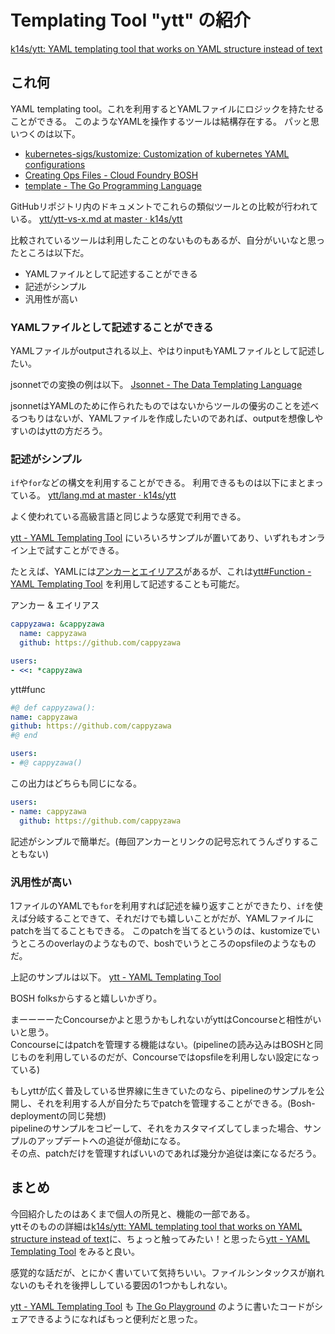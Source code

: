 # Templating Tool "ytt" の紹介 

[k14s/ytt: YAML templating tool that works on YAML structure instead of text](https://github.com/k14s/ytt) 

## これ何
YAML templating tool。これを利用するとYAMLファイルにロジックを持たせることができる。 
このようなYAMLを操作するツールは結構存在する。
パッと思いつくのは以下。

* [kubernetes\-sigs/kustomize: Customization of kubernetes YAML configurations](https://github.com/kubernetes-sigs/kustomize)
* [Creating Ops Files \- Cloud Foundry BOSH](https://bosh.io/docs/cli-ops-files/)
* [template \- The Go Programming Language](https://golang.org/pkg/text/template/)

GitHubリポジトリ内のドキュメントでこれらの類似ツールとの比較が行われている。
[ytt/ytt\-vs\-x\.md at master · k14s/ytt](https://github.com/k14s/ytt/blob/master/docs/ytt-vs-x.md)

比較されているツールは利用したことのないものもあるが、自分がいいなと思ったところは以下だ。

* YAMLファイルとして記述することができる
* 記述がシンプル
* 汎用性が高い

### YAMLファイルとして記述することができる
YAMLファイルがoutputされる以上、やはりinputもYAMLファイルとして記述したい。

jsonnetでの変換の例は以下。
[Jsonnet \- The Data Templating Language](https://jsonnet.org/articles/kubernetes.html)

jsonnetはYAMLのために作られたものではないからツールの優劣のことを述べるつもりはないが、YAMLファイルを作成したいのであれば、outputを想像しやすいのはyttの方だろう。

### 記述がシンプル
`if`や`for`などの構文を利用することができる。
利用できるものは以下にまとまっている。
[ytt/lang\.md at master · k14s/ytt](https://github.com/k14s/ytt/blob/master/docs/lang.md)

よく使われている高級言語と同じような感覚で利用できる。

[ytt \- YAML Templating Tool](https://get-ytt.io/) にいろいろサンプルが置いてあり、いずれもオンライン上で試すことができる。  

たとえば、YAMLには[アンカーとエイリアス](https://dev.classmethod.jp/server-side/ansible/refactoring_ansible_yaml_using_alias_and_anchor/)があるが、これは[ytt#Function \- YAML Templating Tool](https://get-ytt.io/#example:example-function) を利用して記述することも可能だ。

アンカー & エイリアス
```yaml
cappyzawa: &cappyzawa
  name: cappyzawa
  github: https://github.com/cappyzawa

users:
- <<: *cappyzawa
```

ytt#func
```yaml
#@ def cappyzawa():
name: cappyzawa
github: https://github.com/cappyzawa
#@ end

users:
- #@ cappyzawa()
```

この出力はどちらも同じになる。
```yaml
users:
- name: cappyzawa
  github: https://github.com/cappyzawa
```

記述がシンプルで簡単だ。(毎回アンカーとリンクの記号忘れてうんざりすることもない)

### 汎用性が高い
1ファイルのYAMLでも`for`を利用すれば記述を繰り返すことができたり、`if`を使えば分岐することできて、それだけでも嬉しいことがだが、YAMLファイルにpatchを当てることもできる。
このpatchを当てるというのは、kustomizeでいうところのoverlayのようなもので、boshでいうところのopsfileのようなものだ。

上記のサンプルは以下。
[ytt \- YAML Templating Tool](https://get-ytt.io/#example:example-overlay-files)

BOSH folksからすると嬉しいかぎり。

まーーーーたConcourseかよと思うかもしれないがyttはConcourseと相性がいいと思う。  
Concourseにはpatchを管理する機能はない。(pipelineの読み込みはBOSHと同じものを利用しているのだが、Concourseではopsfileを利用しない設定になっている)

もしyttが広く普及している世界線に生きていたのなら、pipelineのサンプルを公開し、それを利用する人が自分たちでpatchを管理することができる。(Bosh-deploymentの同じ発想)  
pipelineのサンプルをコピーして、それをカスタマイズしてしまった場合、サンプルのアップデートへの追従が億劫になる。  
その点、patchだけを管理すればいいのであれば幾分か追従は楽になるだろう。

## まとめ
今回紹介したのはあくまで個人の所見と、機能の一部である。  
yttそのものの詳細は[k14s/ytt: YAML templating tool that works on YAML structure instead of text](https://github.com/k14s/ytt#ytt-yaml-templating-tool)に、ちょっと触ってみたい！と思ったら[ytt \- YAML Templating Tool](https://get-ytt.io/#playground) をみると良い。

感覚的な話だが、とにかく書いていて気持ちいい。ファイルシンタックスが崩れないのもそれを後押ししている要因の1つかもしれない。

[ytt \- YAML Templating Tool](https://get-ytt.io/#playground) も [The Go Playground](https://play.golang.org/) のように書いたコードがシェアできるようになればもっと便利だと思った。
